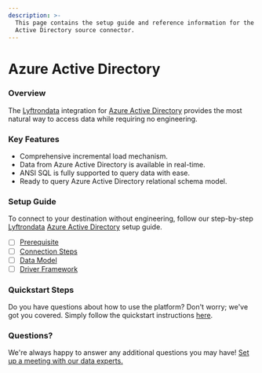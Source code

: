 ```yaml
---
description: >-
  This page contains the setup guide and reference information for the Azure
  Active Directory source connector.
---
```


# Azure Active Directory

### Overview

The [Lyftrondata](https://www.lyftrondata.com/) integration for [Azure Active Directory](None/) provides the most natural way to access data while requiring no engineering.

### Key Features

* Comprehensive incremental load mechanism.
* Data from Azure Active Directory is available in real-time.
* ANSI SQL is fully supported to query data with ease.
* Ready to query Azure Active Directory relational schema model.

### Setup Guide

To connect to your destination without engineering, follow our step-by-step [Lyftrondata](https://www.lyftrondata.com/) [Azure Active Directory](None/) setup guide.

* [ ] [Prerequisite](prerequisite.md)
* [ ] [Connection Steps](connection-steps.md)
* [ ] [Data Model](data-model/erd.md)
* [ ] [Driver Framework](driver-framework/)

### Quickstart Steps

Do you have questions about how to use the platform? Don't worry; we've got you covered. Simply follow the quickstart instructions [here](../../).

### Questions? <a href="#questions" id="questions"></a>

We're always happy to answer any additional questions you may have! [Set up a meeting with our data experts.](https://www.lyftrondata.com/book-a-meeting/)
